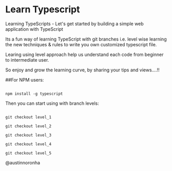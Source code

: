 # Learn Typescript
Learning TypeScripts - Let's get started by building a simple web application with TypeScript

Its a fun way of learning TypeScript with git branches i.e. level wise learning the new techniques & rules
to write you own customized typescript file.

Learing using level approach help us understand each code from beginner to intermediate user.

So enjoy and grow the learning curve, by sharing your tips and views....!!

##For NPM users:

<code>
npm install -g typescript
</code>

Then you can start using with branch levels:

<code>
git checkout level_1
</code>

<code>
git checkout level_2
</code>

<code>
git checkout level_3
</code>

<code>
git checkout level_4
</code>

<code>
git checkout level_5
</code>

@austinnoronha
